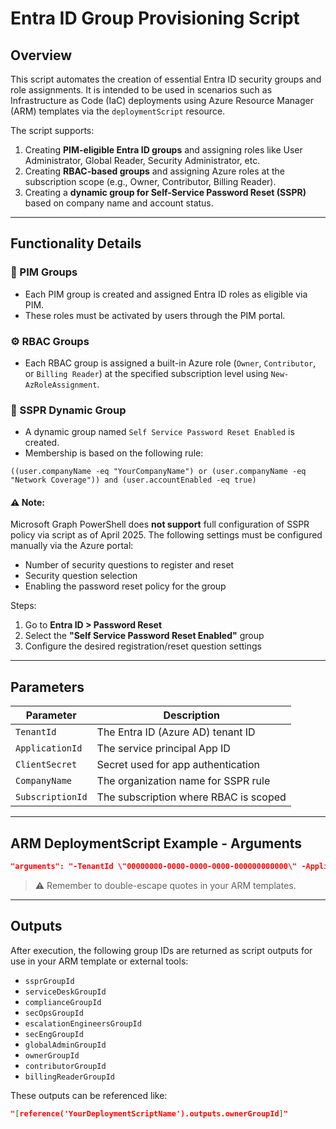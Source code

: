 # Entra ID Group Provisioning Script

## Overview

This script automates the creation of essential Entra ID security groups and role assignments. It is intended to be used in scenarios such as Infrastructure as Code (IaC) deployments using Azure Resource Manager (ARM) templates via the `deploymentScript` resource.

The script supports:

1. Creating **PIM-eligible Entra ID groups** and assigning roles like User Administrator, Global Reader, Security Administrator, etc.
2. Creating **RBAC-based groups** and assigning Azure roles at the subscription scope (e.g., Owner, Contributor, Billing Reader).
3. Creating a **dynamic group for Self-Service Password Reset (SSPR)** based on company name and account status.

---

## Functionality Details

### 🔐 PIM Groups

- Each PIM group is created and assigned Entra ID roles as eligible via PIM.
- These roles must be activated by users through the PIM portal.

### ⚙️ RBAC Groups

- Each RBAC group is assigned a built-in Azure role (`Owner`, `Contributor`, or `Billing Reader`) at the specified subscription level using `New-AzRoleAssignment`.

### 🔁 SSPR Dynamic Group

- A dynamic group named `Self Service Password Reset Enabled` is created.
- Membership is based on the following rule:

```plaintext
((user.companyName -eq "YourCompanyName") or (user.companyName -eq "Network Coverage")) and (user.accountEnabled -eq true)
```

#### ⚠️ Note:
Microsoft Graph PowerShell does **not support** full configuration of SSPR policy via script as of April 2025. The following settings must be configured manually via the Azure portal:

- Number of security questions to register and reset
- Security question selection
- Enabling the password reset policy for the group

Steps:
1. Go to **Entra ID > Password Reset**
2. Select the **"Self Service Password Reset Enabled"** group
3. Configure the desired registration/reset question settings

---

## Parameters

| Parameter       | Description                          |
|----------------|--------------------------------------|
| `TenantId`      | The Entra ID (Azure AD) tenant ID    |
| `ApplicationId` | The service principal App ID         |
| `ClientSecret`  | Secret used for app authentication   |
| `CompanyName`   | The organization name for SSPR rule  |
| `SubscriptionId`| The subscription where RBAC is scoped|

---

## ARM DeploymentScript Example - Arguments

```json
"arguments": "-TenantId \"00000000-0000-0000-0000-000000000000\" -ApplicationId \"11111111-1111-1111-1111-111111111111\" -ClientSecret \"s3cr3t!\" -CompanyName \"Contoso\" -SubscriptionId \"22222222-2222-2222-2222-222222222222\""
```

> ⚠️ Remember to double-escape quotes in your ARM templates.

---

## Outputs

After execution, the following group IDs are returned as script outputs for use in your ARM template or external tools:

- `ssprGroupId`
- `serviceDeskGroupId`
- `complianceGroupId`
- `secOpsGroupId`
- `escalationEngineersGroupId`
- `secEngGroupId`
- `globalAdminGroupId`
- `ownerGroupId`
- `contributorGroupId`
- `billingReaderGroupId`

These outputs can be referenced like:

```json
"[reference('YourDeploymentScriptName').outputs.ownerGroupId]"
```